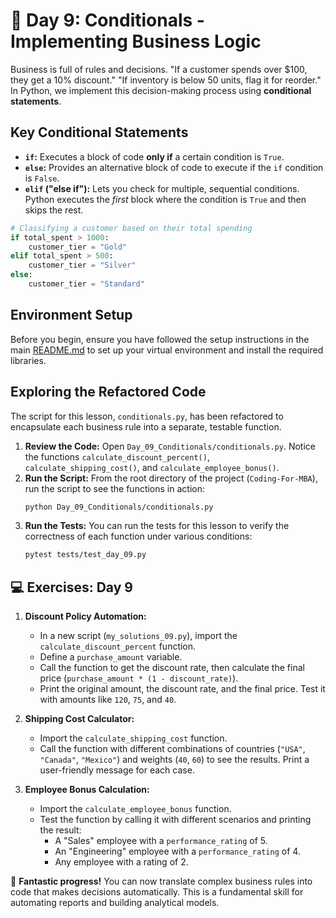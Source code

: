 # 📘 Day 9: Conditionals - Implementing Business Logic

Business is full of rules and decisions. "If a customer spends over $100, they get a 10% discount." "If inventory is below 50 units, flag it for reorder." In Python, we implement this decision-making process using **conditional statements**.

## Key Conditional Statements

- **`if`:** Executes a block of code **only if** a certain condition is `True`.
- **`else`:** Provides an alternative block of code to execute if the `if` condition is `False`.
- **`elif` ("else if"):** Lets you check for multiple, sequential conditions. Python executes the *first* block where the condition is `True` and then skips the rest.

```python
# Classifying a customer based on their total spending
if total_spent > 1000:
    customer_tier = "Gold"
elif total_spent > 500:
    customer_tier = "Silver"
else:
    customer_tier = "Standard"
```

## Environment Setup

Before you begin, ensure you have followed the setup instructions in the main [README.md](../../README.md) to set up your virtual environment and install the required libraries.

## Exploring the Refactored Code

The script for this lesson, `conditionals.py`, has been refactored to encapsulate each business rule into a separate, testable function.

1. **Review the Code:** Open `Day_09_Conditionals/conditionals.py`. Notice the functions `calculate_discount_percent()`, `calculate_shipping_cost()`, and `calculate_employee_bonus()`.
1. **Run the Script:** From the root directory of the project (`Coding-For-MBA`), run the script to see the functions in action:
   ```bash
   python Day_09_Conditionals/conditionals.py
   ```
1. **Run the Tests:** You can run the tests for this lesson to verify the correctness of each function under various conditions:
   ```bash
   pytest tests/test_day_09.py
   ```

## 💻 Exercises: Day 9

1. **Discount Policy Automation:**

   - In a new script (`my_solutions_09.py`), import the `calculate_discount_percent` function.
   - Define a `purchase_amount` variable.
   - Call the function to get the discount rate, then calculate the final price (`purchase_amount * (1 - discount_rate)`).
   - Print the original amount, the discount rate, and the final price. Test it with amounts like `120`, `75`, and `40`.

1. **Shipping Cost Calculator:**

   - Import the `calculate_shipping_cost` function.
   - Call the function with different combinations of countries (`"USA"`, `"Canada"`, `"Mexico"`) and weights (`40`, `60`) to see the results. Print a user-friendly message for each case.

1. **Employee Bonus Calculation:**

   - Import the `calculate_employee_bonus` function.
   - Test the function by calling it with different scenarios and printing the result:
     - A "Sales" employee with a `performance_rating` of 5.
     - An "Engineering" employee with a `performance_rating` of 4.
     - Any employee with a rating of 2.

🎉 **Fantastic progress!** You can now translate complex business rules into code that makes decisions automatically. This is a fundamental skill for automating reports and building analytical models.
